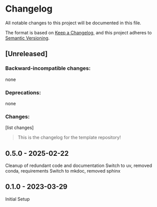 # Changelog
All notable changes to this project will be documented in this file.

The format is based on [Keep a Changelog](https://keepachangelog.com/en/1.0.0/),
and this project adheres to [Semantic Versioning](https://semver.org/spec/v2.0.0.html).

## [Unreleased]
### Backward-incompatible changes:
none
### Deprecations:
none
### Changes:
[list changes]


> This is the changelog for the template repository!

## 0.5.0 - 2025-02-22
Cleanup of redundant code and documentation
Switch to uv, removed conda, requirements
Switch to mkdoc, removed sphinx

## 0.1.0 - 2023-03-29
Initial Setup
